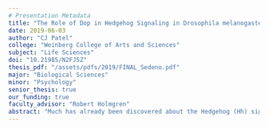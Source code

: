 ```yaml
---
# Presentation Metadata
title: "The Role of Dop in Hedgehog Signaling in Drosophila melanogaster"
date: 2019-06-03
author: "CJ Patel"
college: "Weinberg College of Arts and Sciences"
subject: "Life Sciences"
doi: "10.21985/N2FJ5Z"
thesis_pdf: "/assets/pdfs/2019/FINAL_Sedeno.pdf"
major: "Biological Sciences"
minor: "Psychology"
senior_thesis: true
our_funding: true
faculty_advisor: "Robert Holmgren"
abstract: "Much has already been discovered about the Hedgehog (Hh) signaling pathway and its involvement in patterning and tissue development in embryos, but the specific functions its key components play has not yet been fully elucidated. One potential component is the protein kinase Dop, which is involved in cellular trafficking. Here, I examine whether Dop’s role in cellular transport has an impact on Hh signal transduction. Immunofluorescent staining experiments were carried out on wing imaginal discs in which dop gene expression was knocked down by RNAi or removed in clones mutant for dop. Discs were assayed for their morphology, the distribution of Hh pathway components and the expression of Hh target genes. Results show that clones mutant for dop have peculiar phenotypic effects including long actin rich projections, while dop knockdown in the posterior compartment seems to specifically affect short-range Hh signaling and the activation of ptc."
---
```

